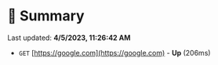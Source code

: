 # 📖 Summary
Last updated: **4/5/2023, 11:26:42 AM**

- `GET` [https://google.com](https://google.com) - **Up** (206ms)
